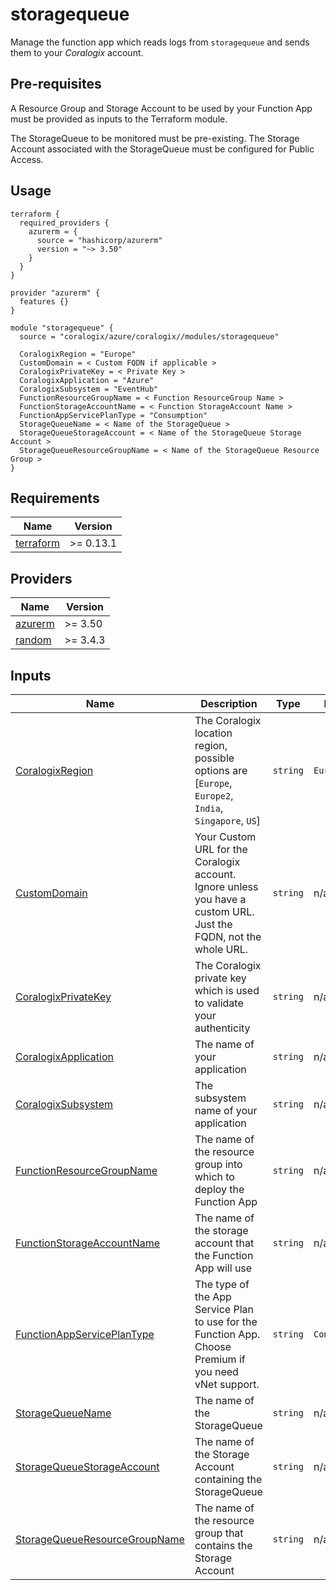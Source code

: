 # storagequeue

Manage the function app which reads logs from `storagequeue` and sends them to your *Coralogix* account.

## Pre-requisites

A Resource Group and Storage Account to be used by your Function App must be provided as inputs to the Terraform module.

The StorageQueue to be monitored must be pre-existing. The Storage Account associated with the StorageQueue must be configured for Public Access.

## Usage

```hcl
terraform {
  required_providers {
    azurerm = {
      source = "hashicorp/azurerm"
      version = "~> 3.50"
    }
  }
}

provider "azurerm" {
  features {}
}

module "storagequeue" {
  source = "coralogix/azure/coralogix//modules/storagequeue"

  CoralogixRegion = "Europe"
  CustomDomain = < Custom FQDN if applicable >
  CoralogixPrivateKey = < Private Key >
  CoralogixApplication = "Azure"
  CoralogixSubsystem = "EventHub"
  FunctionResourceGroupName = < Function ResourceGroup Name >
  FunctionStorageAccountName = < Function StorageAccount Name >
  FunctionAppServicePlanType = "Consumption"
  StorageQueueName = < Name of the StorageQueue >
  StorageQueueStorageAccount = < Name of the StorageQueue Storage Account >
  StorageQueueResourceGroupName = < Name of the StorageQueue Resource Group >
}
```

## Requirements

| Name | Version |
|------|---------|
| <a name="requirement_terraform"></a> [terraform](#requirement\_terraform) | >= 0.13.1 |

## Providers

| Name | Version |
|------|---------|
| <a name="provider_azurerm"></a> [azurerm](#provider\_azurerm) | >= 3.50 |
| <a name="provider_random"></a> [random](#provider\_random) | >= 3.4.3 |

## Inputs

| Name | Description | Type | Default | Required |
|------|-------------|------|---------|:--------:|
| <a name="input_CoralogixRegion"></a> [CoralogixRegion](#input\_CoralogixRegion) | The Coralogix location region, possible options are [`Europe`, `Europe2`, `India`, `Singapore`, `US`] | `string` | `Europe` | no |
| <a name="input_CustomDomain"></a> [CustomDomain](#input\_CustomDomain) | Your Custom URL for the Coralogix account. Ignore unless you have a custom URL. Just the FQDN, not the whole URL. | `string` | n/a | no |
| <a name="input_CoralogixPrivateKey"></a> [CoralogixPrivateKey](#input\_CoralogixPrivateKey) | The Coralogix private key which is used to validate your authenticity | `string` | n/a | yes |
| <a name="input_CoralogixApplication"></a> [CoralogixApplication](#input\_CoralogixApplication) | The name of your application | `string` | n/a | yes |
| <a name="input_CoralogixSubsystem"></a> [CoralogixSubsystem](#input\_CoralogixSubsystem) | The subsystem name of your application | `string` | n/a | yes |
| <a name="input_FunctionResourceGroupName"></a> [FunctionResourceGroupName](#input\_FunctionResourceGroupName) | The name of the resource group into which to deploy the Function App | `string` | n/a | yes |
| <a name="input_FunctionStorageAccountName"></a> [FunctionStorageAccountName](#input\_FunctionStorageAccountName) | The name of the storage account that the Function App will use | `string` | n/a | yes |
| <a name="input_FunctionAppServicePlanType"></a> [FunctionAppServicePlanType](#input\_FunctionAppServicePlanType) | The type of the App Service Plan to use for the Function App. Choose Premium if you need vNet support. | `string` | `Consumption` | yes |
| <a name="input_StorageQueueName"></a> [StorageQueueName](#input\_StorageQueueName) | The name of the StorageQueue | `string` | n/a | yes |
| <a name="input_StorageQueueStorageAccount"></a> [StorageQueueStorageAccount](#input\_StorageQueueStorageAccount) | The name of the Storage Account containing the StorageQueue | `string` | n/a | yes |
| <a name="input_StorageQueueResourceGroupName"></a> [StorageQueueResourceGroupName](#input\_StorageQueueResourceGroupName) | The name of the resource group that contains the Storage Account | `string` | n/a | yes |
